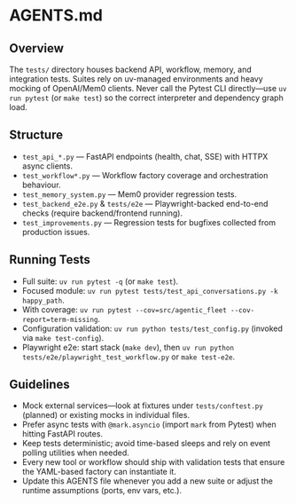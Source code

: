 # AGENTS.md

## Overview

The `tests/` directory houses backend API, workflow, memory, and integration tests. Suites rely on uv-managed environments and heavy mocking of OpenAI/Mem0 clients. Never call the Pytest CLI directly—use `uv run pytest` (or `make test`) so the correct interpreter and dependency graph load.

## Structure

- `test_api_*.py` — FastAPI endpoints (health, chat, SSE) with HTTPX async clients.
- `test_workflow*.py` — Workflow factory coverage and orchestration behaviour.
- `test_memory_system.py` — Mem0 provider regression tests.
- `test_backend_e2e.py` & `tests/e2e` — Playwright-backed end-to-end checks (require backend/frontend running).
- `test_improvements.py` — Regression tests for bugfixes collected from production issues.

## Running Tests

- Full suite: `uv run pytest -q` (or `make test`).
- Focused module: `uv run pytest tests/test_api_conversations.py -k happy_path`.
- With coverage: `uv run pytest --cov=src/agentic_fleet --cov-report=term-missing`.
- Configuration validation: `uv run python tests/test_config.py` (invoked via `make test-config`).
- Playwright e2e: start stack (`make dev`), then `uv run python tests/e2e/playwright_test_workflow.py` or `make test-e2e`.

## Guidelines

- Mock external services—look at fixtures under `tests/conftest.py` (planned) or existing mocks in individual files.
- Prefer async tests with `@mark.asyncio` (import `mark` from Pytest) when hitting FastAPI routes.
- Keep tests deterministic; avoid time-based sleeps and rely on event polling utilities when needed.
- Every new tool or workflow should ship with validation tests that ensure the YAML-based factory can instantiate it.
- Update this AGENTS file whenever you add a new suite or adjust the runtime assumptions (ports, env vars, etc.).
